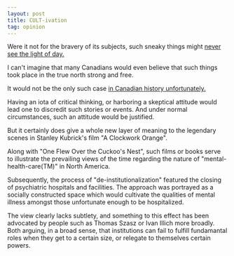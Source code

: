 ```yaml
---
layout: post
title: CULT-ivation
tag: opinion 
---
```


Were it not for the bravery of its subjects, such sneaky things might 
[never see the light of day.](https://www.cbc.ca/news/canada/montreal/mk-ultra-class-action-lawsuit-u-s-immunity-in-canada-1.6985475)

I can't imagine that many Canadians would even believe that such things
took place in the true north strong and free. 

It would not be the only such case [in Canadian history unfortunately.](http://www.thepsychopathmachine.com/)

Having an iota of critical thinking, or harboring a skeptical attitude would
lead one to discredit such stories or events. And under normal circumstances, 
such an attitude would be justified. 

But it certainly does give a whole new layer of meaning to the legendary scenes in 
Stanley Kubrick's film "A Clockwork Orange".

Along with "One Flew Over the Cuckoo's Nest", such films or books serve to illustrate the
prevailing views of the time regarding the nature of "mental-health-care(TM)" in North America.

Subsequently, the process of "de-institutionalization" featured the closing of psychiatric
hospitals and facilities. The approach was portrayed as a socially constructed space which 
would cultivate the qualities of mental illness amongst those unfortunate enough to be hospitalized. 

The view clearly lacks subtlety, and something to this effect has been advocated by people such as 
Thomas Szasz or Ivan Illich more broadly. Both arguing, in a broad sense, that institutions can 
fail to fulfill fundamantal roles when they get to a certain size, or relegate to themselves
certain powers. 



 
